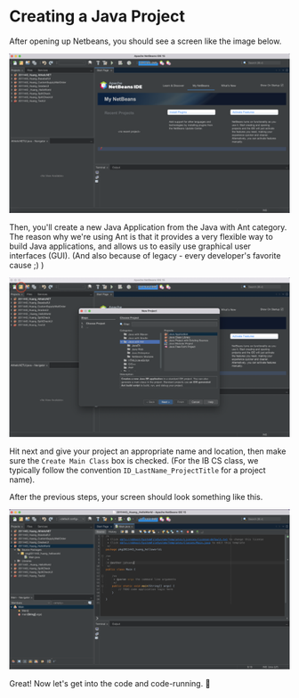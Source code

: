 # Creating a Java Project

After opening up Netbeans, you should see a screen like the image below.

![Netbeans Welcome Image](./images/netbeans_welcome.png "Netbeans Welcome")

Then, you'll create a new Java Application from the Java with Ant category. The reason why we're using Ant is that it provides a very flexible way to build Java applications, and allows us to easily use graphical user interfaces (GUI). (And also because of legacy - every developer's favorite cause ;) )

![Netbeans New Project](./images/netbeans_new_project.png "Netbeans New Project")

Hit next and give your project an appropriate name and location, then make sure the `Create Main Class` box is checked.
(For the IB CS class, we typically follow the convention `ID_LastName_ProjectTitle` for a project name).

After the previous steps, your screen should look something like this.

![Netbeans Opened Project](./images/netbeans_opened_project.png "Netbeans Opened Project")

Great! Now let's get into the code and code-running. 🏃
